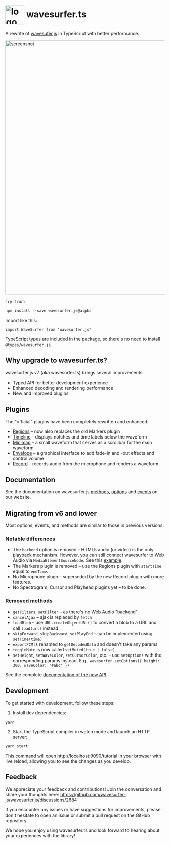 # <img src="https://user-images.githubusercontent.com/381895/226091100-f5567a28-7736-4d37-8f84-e08f297b7e1a.png" alt="logo" height="60" valign="middle" /> wavesurfer.ts

A rewrite of [wavesufer.js](https://github.com/wavesurfer-js/wavesurfer.js) in TypeScript with better performance.

<img alt="screenshot" src="https://user-images.githubusercontent.com/381895/225539680-fc724acd-8657-458e-a558-ff1c6758ba30.png" width="800" />

Try it out:
```
npm install --save wavesurfer.js@alpha
```

Import like this:

```
import WaveSurfer from 'wavesurfer.js'
```

TypeScript types are included in the package, so there's no need to install `@types/wavesurfer.js`.

## Why upgrade to wavesurfer.ts?

wavesurfer.js v7 (aka wavesurfer.ts) brings several improvements:

 * Typed API for better development experience
 * Enhanced decoding and rendering performance
 * New and improved plugins

## Plugins
The "official" plugins have been completely rewritten and enhanced:

 * [Regions](https://wavesurfer-ts.pages.dev/tutorial/#/examples/regions.js) – now also replaces the old Markers plugin
 * [Timeline](https://wavesurfer-ts.pages.dev/tutorial/#/examples/timeline.js) – displays notches and time labels below the waveform
 * [Minimap](https://wavesurfer-ts.pages.dev/tutorial/#/examples/minimap.js) – a small waveform that serves as a scrollbar for the main waveform
 * [Envelope](https://wavesurfer-ts.pages.dev/tutorial/#/examples/envelope.js) – a graphical interface to add fade-in and -out effects and control volume
 * [Record](https://wavesurfer-ts.pages.dev/tutorial/#/examples/record.js) – records audio from the microphone and renders a waveform

## Documentation
See the documentation on wavesurfer.js [methods](https://wavesurfer-ts.pages.dev/docs/classes/wavesurfer.WaveSurfer), [options](https://wavesurfer-ts.pages.dev/docs/types/wavesurfer.WaveSurferOptions) and [events](https://wavesurfer-ts.pages.dev/docs/types/wavesurfer.WaveSurferEvents) on our website.

## Migrating from v6 and lower

Most options, events, and methods are similar to those in previous versions.

### Notable differences
 * The `backend` option is removed – HTML5 audio (or video) is the only playback mechanism. However, you can still connect wavesurfer to Web Audio via `MediaElementSourceNode`. See this [example](https://wavesurfer-ts.pages.dev/tutorial/#/examples/webaudio.js).
 * The Markers plugin is removed – use the Regions plugin with `startTime` equal to `endTime`.
 * No Microphone plugn – superseded by the new Record plugin with more features.
 * No Spectrogram, Cursor and Playhead plugins yet – to be done.

### Removed methods
 * `getFilters`, `setFilter` – as there's no Web Audio "backend"
 * `cancelAjax` – ajax is replaced by `fetch`
 * `loadBlob` – use `URL.createObjectURL()` to convert a blob to a URL and call `load(url)` instead
 * `skipForward`, `skipBackward`, `setPlayEnd` – can be implemented using `setTime(time)`
 * `exportPCM` is renamed to `getDecodedData` and doesn't take any params
 * `toggleMute` is now called `setMuted(true | false)`
 * `setHeight`, `setWaveColor`, `setCursorColor`, etc. – use `setOptions` with the corresponding params instead. E.g., `wavesurfer.setOptions({ height: 300, waveColor: '#abc' })`

See the complete [documentation of the new API](https://wavesurfer-ts.pages.dev/docs/classes/wavesurfer.WaveSurfer).

## Development

To get started with development, follow these steps:

 1. Install dev dependencies:

```
yarn
```

 2. Start the TypeScript compiler in watch mode and launch an HTTP server:

```
yarn start
```

This command will open http://localhost:9090/tutorial in your browser with live reload, allowing you to see the changes as you develop.

## Feedback

We appreciate your feedback and contributions! Join the conversation and share your thoughts here: https://github.com/wavesurfer-js/wavesurfer.js/discussions/2684

If you encounter any issues or have suggestions for improvements, please don't hesitate to open an issue or submit a pull request on the GitHub repository.

We hope you enjoy using wavesurfer.ts and look forward to hearing about your experiences with the library!
